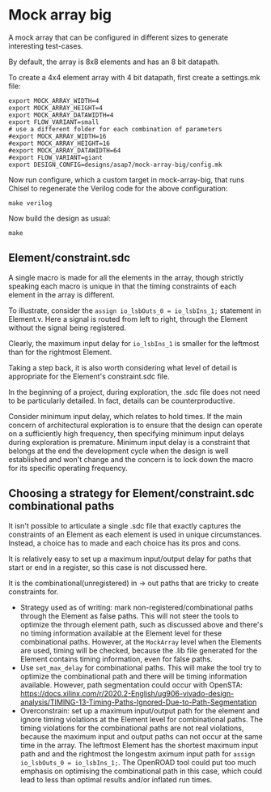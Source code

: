 Mock array big
==============

A mock array that can be configured in different sizes to generate
interesting test-cases.

By default, the array is 8x8 elements and has an 8 bit datapath.

To create a 4x4 element array with 4 bit datapath, first create a settings.mk file:

```
export MOCK_ARRAY_WIDTH=4
export MOCK_ARRAY_HEIGHT=4
export MOCK_ARRAY_DATAWIDTH=4
export FLOW_VARIANT=small
# use a different folder for each combination of parameters
#export MOCK_ARRAY_WIDTH=16
#export MOCK_ARRAY_HEIGHT=16
#export MOCK_ARRAY_DATAWIDTH=64
#export FLOW_VARIANT=giant
export DESIGN_CONFIG=designs/asap7/mock-array-big/config.mk
```

Now run configure, which a custom target in mock-array-big, that runs Chisel to
regenerate the Verilog code for the above configuration:

```
make verilog
```

Now build the design as usual:

```
make
```

Element/constraint.sdc
----------------------

A single macro is made for all the elements in the array, though strictly
speaking each macro is unique in that the timing constraints of each element
in the array is different.

To illustrate, consider the `assign io_lsbOuts_0 = io_lsbIns_1;` statement in Element.v.
Here a signal is routed from left to right, through the Element without the signal
being registered.

Clearly, the maximum input delay for `io_lsbIns_1` is
smaller for the leftmost than for the rightmost Element.

Taking a step back, it is also worth considering what level of detail is
appropriate for the Element's constraint.sdc file.

In the beginning of a project, during exploration, the .sdc file does not
need to be particularly detailed. In fact, details can be counterproductive.

Consider minimum input delay, which relates to hold times. If the main concern
of architectural exploration is to ensure that the design can operate on a
sufficiently high frequency, then specifying minimum input delays during
exploration is premature. Minimum input delay is a constraint that belongs at
the end the development cycle when the design is well established and won't change
and the concern is to lock down the macro for its specific operating frequency.

Choosing a strategy for Element/constraint.sdc combinational paths
------------------------------------------------------------------

It isn't possible to articulate a single .sdc file that exactly captures the
constraints of an Element as each element is used in unique circumstances.
Instead, a choice has to made and each choice has its pros and cons.

It is relatively easy to set up a maximum input/output delay for paths
that start or end in a register, so this case is not discussed here.

It is the combinational(unregistered) in -> out
paths that are tricky to create constraints for.

- Strategy used as of writing: mark non-registered/combinational paths through
  the Element as false paths. This will not steer the tools to optimize the
  through element path, such as discussed above and there's no timing information
  available at the Element level for these combinational paths.
  However, at the `MockArray` level when the Elements are used, timing will
  be checked, because the .lib file generated for the Element contains timing
  information, even for false paths.
- Use `set_max_delay` for combinational paths. This will make the tool try
  to optimize the combinational path and there will be timing information available.
  However, path segmentation could occur with OpenSTA: https://docs.xilinx.com/r/2020.2-English/ug906-vivado-design-analysis/TIMING-13-Timing-Paths-Ignored-Due-to-Path-Segmentation
- Overconstrain: set up a maximum input/output path for the element and ignore
  timing violations at the Element level for combinational paths.
  The timing violations for the combinational paths are not real violations,
  because the maximum input and output paths can not occur at the same time
  in the array. The leftmost Element has the shortest maximum input path and
  and the rightmost the longestm aximum input path for
  `assign io_lsbOuts_0 = io_lsbIns_1;`. The OpenROAD tool could put too much
  emphasis on optimising the combinational path in this case, which could
  lead to less than optimal results and/or inflated run times.
